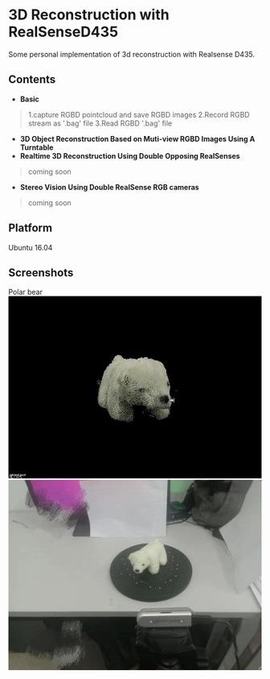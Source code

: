 # 3D Reconstruction with RealSenseD435
Some personal implementation of 3d reconstruction with Realsense D435.

## Contents
* **Basic**
> 1.capture RGBD pointcloud and save RGBD images
> 2.Record RGBD stream as '.bag' file
> 3.Read RGBD '.bag' file
* **3D Object Reconstruction Based on Muti-view RGBD Images Using A Turntable**
* **Realtime 3D Reconstruction Using Double Opposing RealSenses**
> coming soon
* **Stereo Vision Using Double RealSense RGB cameras**
> coming soon

## Platform
Ubuntu 16.04

## Screenshots
Polar bear
![result](./Doc/bear.gif)
![result](./Doc/work_platform.jpg)
